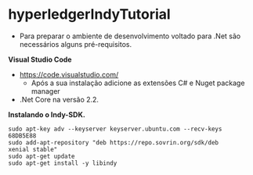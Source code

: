 # hyperledgerIndyTutorial

* Para preparar o ambiente de desenvolvimento voltado para .Net são necessários alguns
pré-requisitos.

<b>Visual Studio Code</b>
* https://code.visualstudio.com/
    * Após a sua instalação adicione as extensões C# e Nuget package manager
* .Net Core na versão 2.2.

<b>Instalando o Indy-SDK.</b>

```shell
sudo apt-key adv --keyserver keyserver.ubuntu.com --recv-keys
68DB5E88
sudo add-apt-repository "deb https://repo.sovrin.org/sdk/deb
xenial stable"
sudo apt-get update
sudo apt-get install -y libindy
```